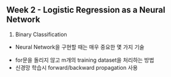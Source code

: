 
## Week 2 - Logistic Regression as a Neural Network

1. Binary Classification
 - Neural Network을 구현할 때는 매우 중요한 몇 가지 기술
  * for문을 돌리지 않고 m개의 training dataset을 처리하는 방법
  * 신경망 학습시 forward/backward propagation 사용  
